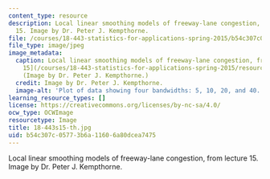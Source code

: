 ```yaml
---
content_type: resource
description: Local linear smoothing models of freeway-lane congestion, from lecture
  15. Image by Dr. Peter J. Kempthorne.
file: /courses/18-443-statistics-for-applications-spring-2015/b54c307c05773b6a11606a80dcea7475_18-443s15-th.jpg
file_type: image/jpeg
image_metadata:
  caption: Local linear smoothing models of freeway-lane congestion, from [Lecture
    15](/courses/18-443-statistics-for-applications-spring-2015/resources/mit18_443s15_lec15).
    (Image by Dr. Peter J. Kempthorne.)
  credit: Image by Dr. Peter J. Kempthorne.
  image-alt: 'Plot of data showing four bandwidths: 5, 10, 20, and 40.'
learning_resource_types: []
license: https://creativecommons.org/licenses/by-nc-sa/4.0/
ocw_type: OCWImage
resourcetype: Image
title: 18-443s15-th.jpg
uid: b54c307c-0577-3b6a-1160-6a80dcea7475
---
```

Local linear smoothing models of freeway-lane congestion, from lecture 15. Image by Dr. Peter J. Kempthorne.